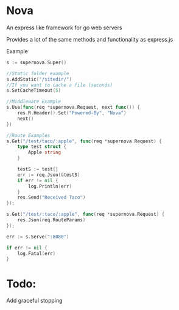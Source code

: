 # Nova
An express like framework for go web servers

Provides a lot of the same methods and functionality as express.js

Example
```go
s := supernova.Super()

//Static folder example
s.AddStatic("/sitedir/")
//If you want to cache a file (seconds)
s.SetCacheTimeout(5)

//Middleware Example
s.Use(func(req *supernova.Request, next func()) {
    res.R.Header().Set("Powered-By", "Nova")
    next()
})

//Route Examples
s.Get("/test/taco/:apple", func(req *supernova.Request) {
    type test struct {
        Apple string
    }

    testS := test{}
    err := req.Json(&testS)
    if err != nil {
        log.Println(err)
    }
    res.Send("Received Taco")
});

s.Get("/test/:taco/:apple", func(req *supernova.Request) {
    res.Json(req.RouteParams)
});

err := s.Serve(":8080")

if err != nil {
    log.Fatal(err)
}
```
# Todo:
Add graceful stopping